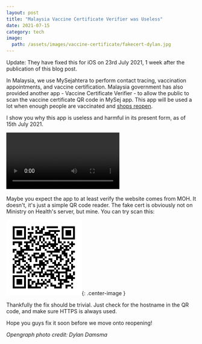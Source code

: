 ```yaml
---
layout: post
title: "Malaysia Vaccine Certificate Verifier was Useless"
date: 2021-07-15
category: tech
image:
  path: /assets/images/vaccine-certificate/fakecert-dylan.jpg
---
```


Update: They have fixed this for iOS on 23rd July 2021, 1 week after the publication of this blog post.

In Malaysia, we use MySejahtera to perform contact tracing, vaccination appointments, and vaccine certification. Malaysia government has also provided another app - Vaccine Certificate Verifier - to allow the public to scan the vaccine certificate QR code in MySej app. This app will be used a lot when enough people are vaccinated and [shops reopen](https://www.thestar.com.my/news/nation/2021/07/15/pm-consider-relaxing-movement-control-for-those-who-have-received-two-covid-19-vaccine-doses).

I show you why this app is useless and harmful in its present form, as of 15th July 2021.

<video src="/assets/images/vaccine-certificate/app-demo.mp4" controls></video>

Maybe you expect the app to at least verify the website comes from MOH. It doesn't, it's just a simple QR code reader. The fake cert is obviously not on Ministry on Health's server, but mine. You can try scan this:

![Fake vaccine certificate QR code](/assets/images/vaccine-certificate/fake-qr.png){: .center-image }

Thankfully the fix should be trivial. Just check for the hostname in the QR code, and make sure HTTPS is always used.

Hope you guys fix it soon before we move onto reopening!

_Opengraph photo credit: Dylan Damsma_
